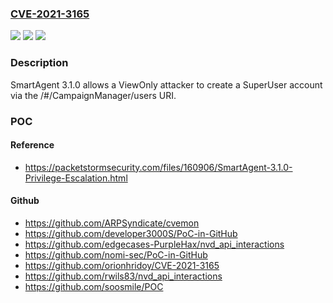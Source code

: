 ### [CVE-2021-3165](https://cve.mitre.org/cgi-bin/cvename.cgi?name=CVE-2021-3165)
![](https://img.shields.io/static/v1?label=Product&message=n%2Fa&color=blue)
![](https://img.shields.io/static/v1?label=Version&message=n%2Fa&color=blue)
![](https://img.shields.io/static/v1?label=Vulnerability&message=n%2Fa&color=brighgreen)

### Description

SmartAgent 3.1.0 allows a ViewOnly attacker to create a SuperUser account via the /#/CampaignManager/users URI.

### POC

#### Reference
- https://packetstormsecurity.com/files/160906/SmartAgent-3.1.0-Privilege-Escalation.html

#### Github
- https://github.com/ARPSyndicate/cvemon
- https://github.com/developer3000S/PoC-in-GitHub
- https://github.com/edgecases-PurpleHax/nvd_api_interactions
- https://github.com/nomi-sec/PoC-in-GitHub
- https://github.com/orionhridoy/CVE-2021-3165
- https://github.com/rwils83/nvd_api_interactions
- https://github.com/soosmile/POC

